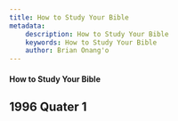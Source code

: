 ```yaml
---
title: How to Study Your Bible
metadata:
    description: How to Study Your Bible
    keywords: How to Study Your Bible
    author: Brian Onang'o
---
```


#### How to Study Your Bible

## 1996 Quater 1

